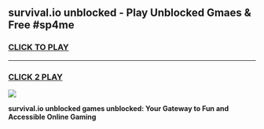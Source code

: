 
## survival.io unblocked - Play Unblocked Gmaes & Free #sp4me
<h3>
<a href="https://news.freeplayer.one?title=survival.io_unblocked&ref=03M">CLICK TO PLAY</a></h3>
<hr>

<h3>
<a href="https://news.freeplayer.one?title=survival.io_unblocked&ref=03M">CLICK 2 PLAY</a>
  
</h3>

<a href="https://news.freeplayer.one?title=survival.io_unblocked&ref=03M"><img src="https://clearcache.store/games.png"></a>


**survival.io unblocked games unblocked: Your Gateway to Fun and Accessible Online Gaming**
